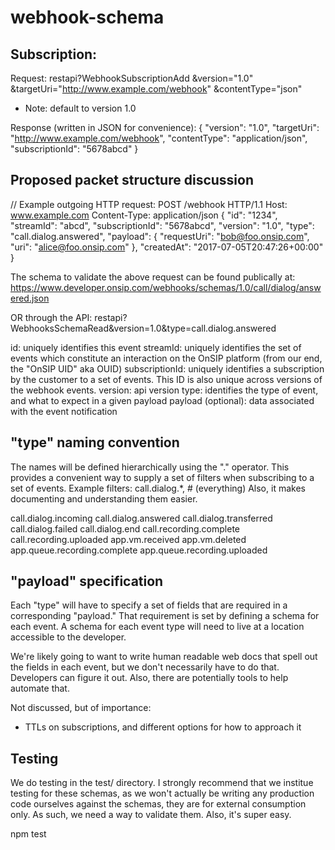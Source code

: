 # webhook-schema
## Subscription:
Request:
restapi?WebhookSubscriptionAdd
&version="1.0"
&targetUri="http://www.example.com/webhook"
&contentType="json"

* Note: default to version 1.0

Response (written in JSON for convenience):
{
  "version": "1.0",
  "targetUri": "http://www.example.com/webhook",
  "contentType": "application/json",
  "subscriptionId": "5678abcd"
}


## Proposed packet structure discussion
// Example outgoing HTTP request:
POST /webhook HTTP/1.1
Host: www.example.com
Content-Type: application/json
{
  "id": "1234",
  "streamId": "abcd",
  "subscriptionId": "5678abcd",
  "version": "1.0",
  "type": "call.dialog.answered",
  "payload": {
    "requestUri": "bob@foo.onsip.com",
    "uri": "alice@foo.onsip.com"
  },
  "createdAt": "2017-07-05T20:47:26+00:00"
}


The schema to validate the above request can be found publically at:
  https://www.developer.onsip.com/webhooks/schemas/1.0/call/dialog/answered.json

OR through the API:
  restapi?WebhooksSchemaRead&version=1.0&type=call.dialog.answered

id: uniquely identifies this event
streamId: uniquely identifies the set of events which constitute an
interaction on the OnSIP platform (from our end, the "OnSIP UID" aka OUID)
subscriptionId: uniquely identifies a subscription by the customer to a
set of events. This ID is also unique across versions of the webhook events.
version: api version
type: identifies the type of event, and what to expect in a given payload
payload (optional): data associated with the event notification


## "type" naming convention

The names will be defined hierarchically using the "." operator. This
provides a convenient way to supply a set of filters when subscribing
to a set of events.
  Example filters: call.dialog.\*, \# (everything)
Also, it makes documenting and understanding them easier.

call.dialog.incoming
call.dialog.answered
call.dialog.transferred
call.dialog.failed
call.dialog.end
call.recording.complete
call.recording.uploaded
app.vm.received
app.vm.deleted
app.queue.recording.complete
app.queue.recording.uploaded


## "payload" specification

Each "type" will have to specify a set of fields that are required in
a corresponding "payload." That requirement is set by defining a schema
for each event. A schema for each event type will need to live at a location
accessible to the developer.

We're likely going to want to write human readable web docs that spell
out the fields in each event, but we don't necessarily have to do that.
Developers can figure it out. Also, there are potentially tools to help
automate that.

Not discussed, but of importance:
- TTLs on subscriptions, and different options for how to approach it


## Testing

We do testing in the test/ directory. I strongly recommend that we
institue testing for these schemas, as we won't actually be writing
any production code ourselves against the schemas, they are for
external consumption only. As such, we need a way to validate them.
Also, it's super easy.

 npm test


